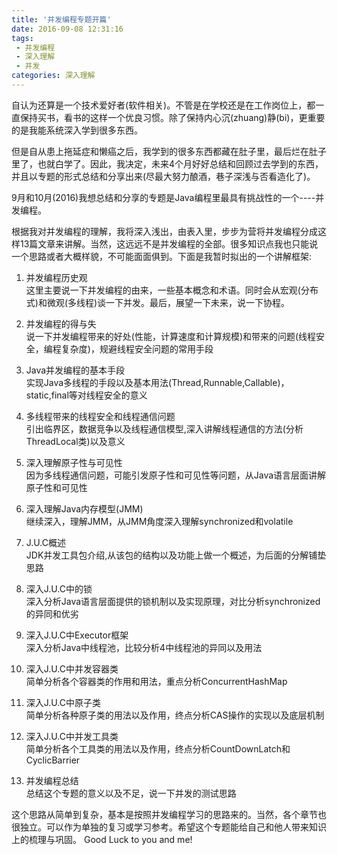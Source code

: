 ```yaml
---
title: '并发编程专题开篇'
date: 2016-09-08 12:31:16
tags: 
 - 并发编程
 - 深入理解
 - 并发
categories: 深入理解
---
```

自认为还算是一个技术爱好者(软件相关)。不管是在学校还是在工作岗位上，都一直保持买书，看书的这样一个优良习惯。除了保持内心沉(zhuang)静(bi)，更重要的是我能系统深入学到很多东西。

但是自从患上拖延症和懒癌之后，我学到的很多东西都藏在肚子里，最后烂在肚子里了，也就白学了。因此，我决定，未来4个月好好总结和回顾过去学到的东西，并且以专题的形式总结和分享出来(尽最大努力酿酒，巷子深浅与否看造化了)。

9月和10月(2016)我想总结和分享的专题是Java编程里最具有挑战性的一个----并发编程。
<!--more-->
根据我对并发编程的理解，我将深入浅出，由表入里，步步为营将并发编程分成这样13篇文章来讲解。当然，这远远不是并发编程的全部。很多知识点我也只能说一个思路或者大概样貌，不可能面面俱到。下面是我暂时拟出的一个讲解框架:

1. 并发编程历史观
<br/>这里主要说一下并发编程的由来，一些基本概念和术语。同时会从宏观(分布式)和微观(多线程)谈一下并发。最后，展望一下未来，说一下协程。

2. 并发编程的得与失
<br/>说一下并发编程带来的好处(性能，计算速度和计算规模)和带来的问题(线程安全，编程复杂度)，规避线程安全问题的常用手段

3. Java并发编程的基本手段 
<br/>实现Java多线程的手段以及基本用法(Thread,Runnable,Callable)，static,final等对线程安全的意义

4. 多线程带来的线程安全和线程通信问题
<br/>引出临界区，数据竞争以及线程通信模型,深入讲解线程通信的方法(分析ThreadLocal类)以及意义

5. 深入理解原子性与可见性
<br/>因为多线程通信问题，可能引发原子性和可见性等问题，从Java语言层面讲解原子性和可见性

6. 深入理解Java内存模型(JMM)
<br/>继续深入，理解JMM，从JMM角度深入理解synchronized和volatile

7. J.U.C概述
<br/>JDK并发工具包介绍,从该包的结构以及功能上做一个概述，为后面的分解铺垫思路

8. 深入J.U.C中的锁
<br/> 深入分析Java语言层面提供的锁机制以及实现原理，对比分析synchronized的异同和优劣

9. 深入J.U.C中Executor框架
<br/> 深入分析Java中线程池，比较分析4中线程池的异同以及用法

10. 深入J.U.C中并发容器类
<br/> 简单分析各个容器类的作用和用法，重点分析ConcurrentHashMap

11. 深入J.U.C中原子类
<br /> 简单分析各种原子类的用法以及作用，终点分析CAS操作的实现以及底层机制
12. 深入J.U.C中并发工具类
<br/> 简单分析各个工具类的用法以及作用，终点分析CountDownLatch和CyclicBarrier

13. 并发编程总结
<br /> 总结这个专题的意义以及不足，说一下并发的测试思路

这个思路从简单到复杂，基本是按照并发编程学习的思路来的。当然，各个章节也很独立。可以作为单独的复习或学习参考。希望这个专题能给自己和他人带来知识上的梳理与巩固。
Good Luck to you and me!
